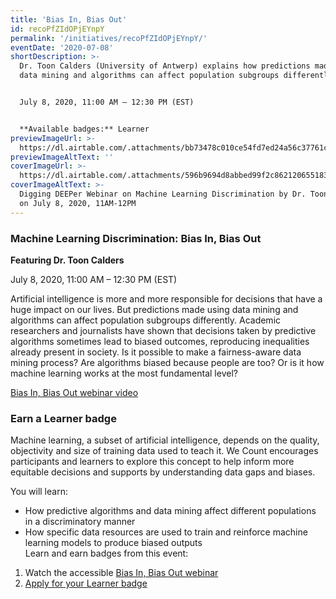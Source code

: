 ```yaml
---
title: 'Bias In, Bias Out'
id: recoPfZIdOPjEYnpY
permalink: '/initiatives/recoPfZIdOPjEYnpY/'
eventDate: '2020-07-08'
shortDescription: >-
  Dr. Toon Calders (University of Antwerp) explains how predictions made using
  data mining and algorithms can affect population subgroups differently.


  July 8, 2020, 11:00 AM – 12:30 PM (EST)


  **Available badges:** Learner
previewImageUrl: >-
  https://dl.airtable.com/.attachments/bb73478c010ce54fd7ed24a56c37761c/fc2c448d/Group83.jpg
previewImageAltText: ''
coverImageUrl: >-
  https://dl.airtable.com/.attachments/596b9694d8abbed99f2c862120655183/3bcfa4c4/ToonCalders_Wordpress_2010x1052.png
coverImageAltText: >-
  Digging DEEPer Webinar on Machine Learning Discrimination by Dr. Toon Calders
  on July 8, 2020, 11AM-12PM
---
```

### **Machine Learning Discrimination: Bias In, Bias Out**

**Featuring Dr. Toon Calders**

July 8, 2020, 11:00 AM – 12:30 PM (EST)

Artificial intelligence is more and more responsible for decisions that have a huge impact on our lives. But predictions made using data mining and algorithms can affect population subgroups differently. Academic researchers and journalists have shown that decisions taken by predictive algorithms sometimes lead to biased outcomes, reproducing inequalities already present in society. Is it possible to make a fairness-aware data mining process? Are algorithms biased because people are too? Or is it how machine learning works at the most fundamental level?

[Bias In, Bias Out webinar video](https://youtu.be/NNrknIYLbrc)

### Earn a Learner badge

Machine learning, a subset of artificial intelligence, depends on the quality, objectivity and size of training data used to teach it. We Count encourages participants and learners to explore this concept to help inform more equitable decisions and supports by understanding data gaps and biases.

You will learn:

* How predictive algorithms and data mining affect different populations in a discriminatory manner
* How specific data resources are used to train and reinforce machine learning models to produce biased outputs  
    Learn and earn badges from this event:

1. Watch the accessible [Bias In, Bias Out webinar](https://youtu.be/NNrknIYLbrc)
2. [Apply for your Learner badge](https://factory.cancred.ca/c/earnablebadge/QFMWKWaFRa9OE/apply)
